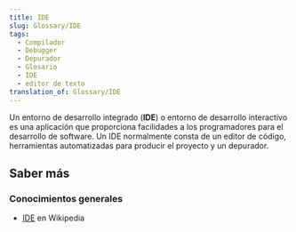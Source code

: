```yaml
---
title: IDE
slug: Glossary/IDE
tags:
  - Compilador
  - Debugger
  - Depurador
  - Glosario
  - IDE
  - editor de texto
translation_of: Glossary/IDE
---
```


Un entorno de desarrollo integrado (**IDE**) o entorno de desarrollo interactivo es una aplicación que proporciona facilidades a los programadores para el desarrollo de software. Un IDE normalmente consta de un editor de código, herramientas automatizadas para producir el proyecto y un depurador.

## Saber más

### Conocimientos generales

- [IDE](https://es.wikipedia.org/wiki/Entorno_de_desarrollo_integrado) en Wikipedia
